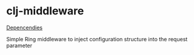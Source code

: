 # clj-middleware

[Depencendies](doc/dependencies.clj)

Simple Ring middleware to inject configuration structure into the request parameter
